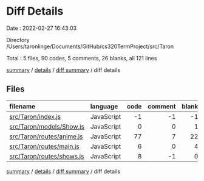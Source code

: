 # Diff Details

Date : 2022-02-27 16:43:03

Directory /Users/taronlinge/Documents/GitHub/cs320TermProject/src/Taron

Total : 5 files,  90 codes, 5 comments, 26 blanks, all 121 lines

[summary](results.md) / [details](details.md) / [diff summary](diff.md) / diff details

## Files
| filename | language | code | comment | blank | total |
| :--- | :--- | ---: | ---: | ---: | ---: |
| [src/Taron/index.js](/src/Taron/index.js) | JavaScript | -1 | -1 | -1 | -3 |
| [src/Taron/models/Show.js](/src/Taron/models/Show.js) | JavaScript | 0 | 0 | 1 | 1 |
| [src/Taron/routes/anime.js](/src/Taron/routes/anime.js) | JavaScript | 77 | 7 | 22 | 106 |
| [src/Taron/routes/main.js](/src/Taron/routes/main.js) | JavaScript | 6 | 0 | 4 | 10 |
| [src/Taron/routes/shows.js](/src/Taron/routes/shows.js) | JavaScript | 8 | -1 | 0 | 7 |

[summary](results.md) / [details](details.md) / [diff summary](diff.md) / diff details